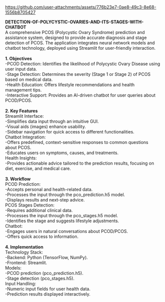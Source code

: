 

https://github.com/user-attachments/assets/776b23e7-0ae8-49c3-8e68-1556b8705427

<B> DETECTION-OF-POLYCYSTIC-OVARIES-AND-ITS-STAGES-WITH-CHATBOT </B> <br>
 A comprehensive PCOS (Polycystic Ovary Syndrome) prediction and assistance system, designed to provide accurate diagnosis and stage detection of PCOS. 
 The application integrates neural network models and chatbot technology, deployed using Streamlit for user-friendly interaction.<br><br>
<B>1. Objectives</B><br>
-PCOD Detection: Identifies the likelihood of Polycystic Ovary Disease using user input data.<br>
-Stage Detection: Determines the severity (Stage 1 or Stage 2) of PCOS based on medical data.<br>
-Health Education: Offers lifestyle recommendations and health management tips.<br>
-Interactive Support: Provides an AI-driven chatbot for user queries about PCOD/PCOS.<br><br>
<B>2. Key Features</B><br>
Streamlit Interface:<br>
-Simplifies data input through an intuitive GUI.<br>
-Visual aids (images) enhance usability.<br>
-Sidebar navigation for quick access to different functionalities.<br>
Chatbot Integration:<br>
-Offers predefined, context-sensitive responses to common questions about PCOS.<br>
-Educates users on symptoms, causes, and treatments.<br>
Health Insights:<br>
-Provides actionable advice tailored to the prediction results, focusing on diet, exercise, and medical care.<br><br>
<B>3. Workflow</B><br>
PCOD Prediction:<br>
-Accepts personal and health-related data.<br>
-Processes the input through the pco_prediction.h5 model.<br>
-Displays results and next-step advice.<br>
PCOS Stages Detection:<br>
-Requires additional clinical data.<br>
-Processes the input through the pco_stages.h5 model.<br>
-Identifies the stage and suggests lifestyle adjustments.<br>
Chatbot:<br>
-Engages users in natural conversations about PCOD/PCOS.<br>
-Offers quick access to information.<br><br>
<B>4. Implementation</B><br>
Technology Stack:<br>
-Backend: Python (TensorFlow, NumPy).<br>
-Frontend: Streamlit.<br>
Models:<br>
-PCOD prediction (pco_prediction.h5).<br>
-Stage detection (pco_stages.h5).<br>
Input Handling:<br>
-Numeric input fields for user health data.<br>
-Prediction results displayed interactively.<br>
